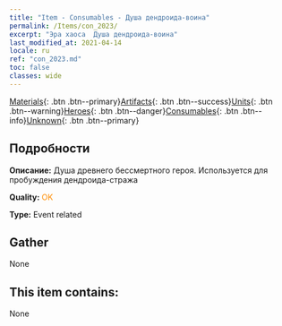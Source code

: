 ```yaml
---
title: "Item - Consumables - Душа дендроида-воина"
permalink: /Items/con_2023/
excerpt: "Эра хаоса  Душа дендроида-воина"
last_modified_at: 2021-04-14
locale: ru
ref: "con_2023.md"
toc: false
classes: wide
---
```

 [Materials](/ru/Items/){: .btn .btn--primary}[Artifacts](/ru/Items/Artifacts/){: .btn .btn--success}[Units](/ru/Items/Units/){: .btn .btn--warning}[Heroes](/ru/Items/Heroes/){: .btn .btn--danger}[Consumables](/ru/Items/Consumables/){: .btn .btn--info}[Unknown](/ru/Items/Unknown/){: .btn .btn--primary}

## Подробности
 **Описание:** Душа древнего бессмертного героя. Используется для пробуждения дендроида-стража

 **Quality:** <span style="color: #FF8C00">OK</span>

 **Type:** Event related

## Gather

  None

## This item contains:

  None

